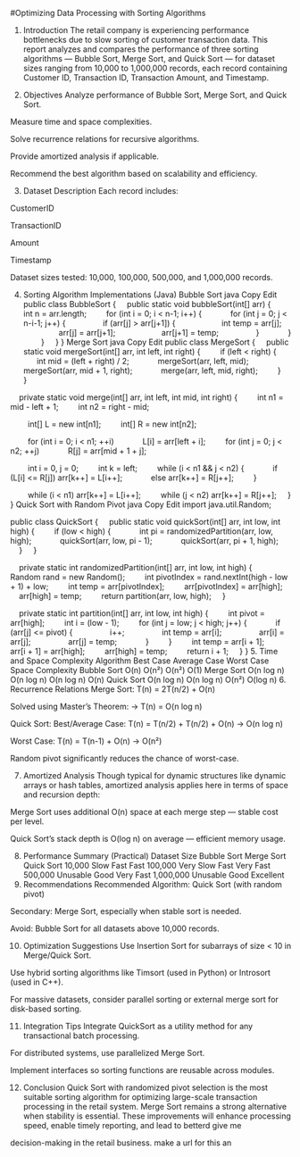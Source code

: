 #Optimizing Data Processing with Sorting Algorithms
1. Introduction
The retail company is experiencing performance bottlenecks due to slow sorting of customer transaction data. This report analyzes and compares the performance of three sorting algorithms — Bubble Sort, Merge Sort, and Quick Sort — for dataset sizes ranging from 10,000 to 1,000,000 records, each record containing Customer ID, Transaction ID, Transaction Amount, and Timestamp.

2. Objectives
Analyze performance of Bubble Sort, Merge Sort, and Quick Sort.

Measure time and space complexities.

Solve recurrence relations for recursive algorithms.

Provide amortized analysis if applicable.

Recommend the best algorithm based on scalability and efficiency.

3. Dataset Description
Each record includes:

CustomerID

TransactionID

Amount

Timestamp

Dataset sizes tested: 10,000, 100,000, 500,000, and 1,000,000 records.

4. Sorting Algorithm Implementations (Java)
Bubble Sort
java
Copy
Edit
public class BubbleSort {
    public static void bubbleSort(int[] arr) {
        int n = arr.length;
        for (int i = 0; i < n-1; i++) {
            for (int j = 0; j < n-i-1; j++) {
                if (arr[j] > arr[j+1]) {
                    int temp = arr[j];
                    arr[j] = arr[j+1];
                    arr[j+1] = temp;
                }
            }
        }
    }
}
Merge Sort
java
Copy
Edit
public class MergeSort {
    public static void mergeSort(int[] arr, int left, int right) {
        if (left < right) {
            int mid = (left + right) / 2;
            mergeSort(arr, left, mid);
            mergeSort(arr, mid + 1, right);
            merge(arr, left, mid, right);
        }
    }

    private static void merge(int[] arr, int left, int mid, int right) {
        int n1 = mid - left + 1;
        int n2 = right - mid;

        int[] L = new int[n1];
        int[] R = new int[n2];

        for (int i = 0; i < n1; ++i)
            L[i] = arr[left + i];
        for (int j = 0; j < n2; ++j)
            R[j] = arr[mid + 1 + j];

        int i = 0, j = 0;
        int k = left;
        while (i < n1 && j < n2) {
            if (L[i] <= R[j]) arr[k++] = L[i++];
            else arr[k++] = R[j++];
        }

        while (i < n1) arr[k++] = L[i++];
        while (j < n2) arr[k++] = R[j++];
    }
}
Quick Sort with Random Pivot
java
Copy
Edit
import java.util.Random;

public class QuickSort {
    public static void quickSort(int[] arr, int low, int high) {
        if (low < high) {
            int pi = randomizedPartition(arr, low, high);
            quickSort(arr, low, pi - 1);
            quickSort(arr, pi + 1, high);
        }
    }

    private static int randomizedPartition(int[] arr, int low, int high) {
        Random rand = new Random();
        int pivotIndex = rand.nextInt(high - low + 1) + low;
        int temp = arr[pivotIndex];
        arr[pivotIndex] = arr[high];
        arr[high] = temp;
        return partition(arr, low, high);
    }

    private static int partition(int[] arr, int low, int high) {
        int pivot = arr[high];
        int i = (low - 1);
        for (int j = low; j < high; j++) {
            if (arr[j] <= pivot) {
                i++;
                int temp = arr[i];
                arr[i] = arr[j];
                arr[j] = temp;
            }
        }
        int temp = arr[i + 1];
        arr[i + 1] = arr[high];
        arr[high] = temp;
        return i + 1;
    }
}
5. Time and Space Complexity
Algorithm	Best Case	Average Case	Worst Case	Space Complexity
Bubble Sort	O(n)	O(n²)	O(n²)	O(1)
Merge Sort	O(n log n)	O(n log n)	O(n log n)	O(n)
Quick Sort	O(n log n)	O(n log n)	O(n²)	O(log n)
6. Recurrence Relations
Merge Sort:
T(n) = 2T(n/2) + O(n)

Solved using Master’s Theorem:
→ T(n) = O(n log n)

Quick Sort:
Best/Average Case: T(n) = T(n/2) + T(n/2) + O(n) → O(n log n)

Worst Case: T(n) = T(n-1) + O(n) → O(n²)

Random pivot significantly reduces the chance of worst-case.

7. Amortized Analysis
Though typical for dynamic structures like dynamic arrays or hash tables, amortized analysis applies here in terms of space and recursion depth:

Merge Sort uses additional O(n) space at each merge step — stable cost per level.

Quick Sort’s stack depth is O(log n) on average — efficient memory usage.

8. Performance Summary (Practical)
Dataset Size	Bubble Sort	Merge Sort	Quick Sort
10,000	Slow	Fast	Fast
100,000	Very Slow	Fast	Very Fast
500,000	Unusable	Good	Very Fast
1,000,000	Unusable	Good	Excellent
9. Recommendations
Recommended Algorithm: Quick Sort (with random pivot)

Secondary: Merge Sort, especially when stable sort is needed.

Avoid: Bubble Sort for all datasets above 10,000 records.

10. Optimization Suggestions
Use Insertion Sort for subarrays of size < 10 in Merge/Quick Sort.

Use hybrid sorting algorithms like Timsort (used in Python) or Introsort (used in C++).

For massive datasets, consider parallel sorting or external merge sort for disk-based sorting.

11. Integration Tips
Integrate QuickSort as a utility method for any transactional batch processing.

For distributed systems, use parallelized Merge Sort.

Implement interfaces so sorting functions are reusable across modules.

12. Conclusion
Quick Sort with randomized pivot selection is the most suitable sorting algorithm for optimizing large-scale
transaction processing in the retail system. Merge Sort remains a strong alternative when stability is
essential. These improvements will enhance processing speed, enable timely reporting, and lead to betterd give me

decision-making in the retail business. make a url for this an
